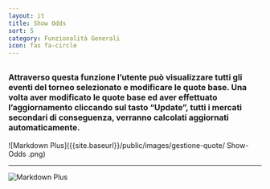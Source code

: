 ```yaml
---
layout: it
title: Show Odds
sort: 5
category: Funzionalità Generali
icon: fas fa-circle
---
```

<p class="message">
  
</p>

 <font size="3">Attraverso questa funzione l’utente può visualizzare tutti gli eventi del torneo selezionato e modificare le quote base. Una volta aver modificato le quote base ed aver effettuato l’aggiornamento cliccando sul tasto “Update”, tutti i mercati secondari di conseguenza, verranno calcolati aggiornati automaticamente.</font> 
---
![Markdown Plus]({{site.baseurl}}/public/images/gestione-quote/ Show-Odds .png)

---

![Markdown Plus]({{site.baseurl}}/public/images//gestione-quote/Show-Odds-due.png)